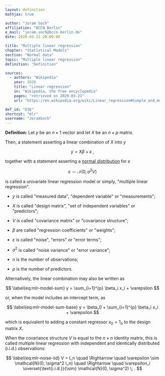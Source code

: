 ```yaml
---
layout: definition
mathjax: true

author: "Joram Soch"
affiliation: "BCCN Berlin"
e_mail: "joram.soch@bccn-berlin.de"
date: 2020-03-21 20:09:00

title: "Multiple linear regression"
chapter: "Statistical Models"
section: "Normal data"
topic: "Multiple linear regression"
definition: "Definition"

sources:
  - authors: "Wikipedia"
    year: 2020
    title: "Linear regression"
    in: "Wikipedia, the free encyclopedia"
    pages: "retrieved on 2020-03-21"
    url: "https://en.wikipedia.org/wiki/Linear_regression#Simple_and_multiple_linear_regression"

def_id: "D36"
shortcut: "mlr"
username: "JoramSoch"
---
```



**Definition:** Let $y$ be an $n \times 1$ vector and let $X$ be an $n \times p$ matrix.

Then, a statement asserting a linear combination of $X$ into $y$

$$ \label{eq:mlr-model}
y = X\beta + \varepsilon \; ,
$$

together with a statement asserting a [normal distribution](/D/mvn) for $\varepsilon$

$$ \label{eq:mlr-noise}
\varepsilon \sim \mathcal{N}(0, \sigma^2 V)
$$

is called a univariate linear regression model or simply, "multiple linear regression".

* $y$ is called "measured data", "dependent variable" or "measurements";

* $X$ is called "design matrix", "set of independent variables" or "predictors";

* $V$ is called "covariance matrix" or "covariance structure";

* $\beta$ are called "regression coefficients" or "weights";

* $\varepsilon$ is called "noise", "errors" or "error terms";

* $\sigma^2$ is called "noise variance" or "error variance";

* $n$ is the number of observations;

* $p$ is the number of predictors.

Alternatively, the linear combination may also be written as

$$ \label{eq:mlr-model-sum}
y = \sum_{i=1}^{p} \beta_i x_i + \varepsilon
$$

or, when the model includes an intercept term, as

$$ \label{eq:mlr-model-sum-base}
y = \beta_0 + \sum_{i=1}^{p} \beta_i x_i + \varepsilon
$$

which is equivalent to adding a constant regressor $x_0 = 1_n$ to the design matrix $X$.

When the covariance structure $V$ is equal to the $n \times n$ identity matrix, this is called multiple linear regression with independent and identically distributed (i.i.d.) observations:

$$ \label{eq:mlr-noise-iid}
V = I_n \quad \Rightarrow \quad \varepsilon \sim \mathcal{N}(0, \sigma^2 I_n) \quad \Rightarrow \quad \varepsilon_i \overset{\text{i.i.d.}}{\sim} \mathcal{N}(0, \sigma^2) \; .
$$